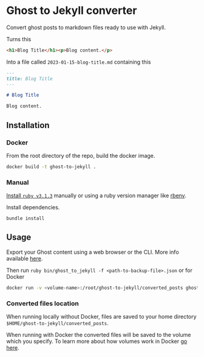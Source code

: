 # Ghost to Jekyll converter

Convert ghost posts to markdown files ready to use with Jekyll.

Turns this

```html
<h1>Blog Title</h1><p>Blog content.</p>
```

Into a file called `2023-01-15-blog-title.md` containing this

```markdown
---
title: Blog Title
---

# Blog Title

Blog content.
```

## Installation

### Docker

From the root directory of the repo, build the docker image.

```bash
docker build -t ghost-to-jekyll .
```

### Manual

[Install `ruby v3.1.3`](https://www.ruby-lang.org/en/documentation/installation/) manually or using a ruby version manager like [rbenv](https://github.com/rbenv/rbenv).

Install dependencies.

```bash
bundle install
```

## Usage

Export your Ghost content using a web browser or the CLI. More info available [here](https://ghost.org/help/the-importer/#exports-in-ghost).

Then run `ruby bin/ghost_to_jekyll -f <path-to-backup-file>.json` or for Docker

```sh
docker run -v <volume-name>:/root/ghost-to-jekyll/converted_posts ghost-to-jekyll -f <path-to-backup-file>.json
```

### Converted files location

When running locally without Docker, files are saved to your home directory `$HOME/ghost-to-jekyll/converted_posts`.

When running with Docker the converted files will be saved to the volume which you specify. To learn more about how volumes work in Docker [go here](https://docs.docker.com/storage/volumes/).

